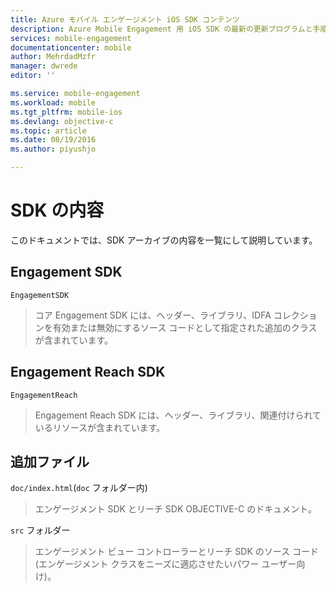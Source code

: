 ```yaml
---
title: Azure モバイル エンゲージメント iOS SDK コンテンツ
description: Azure Mobile Engagement 用 iOS SDK の最新の更新プログラムと手順
services: mobile-engagement
documentationcenter: mobile
author: MehrdadMzfr
manager: dwrede
editor: ''

ms.service: mobile-engagement
ms.workload: mobile
ms.tgt_pltfrm: mobile-ios
ms.devlang: objective-c
ms.topic: article
ms.date: 08/19/2016
ms.author: piyushjo

---
```

# SDK の内容
このドキュメントでは、SDK アーカイブの内容を一覧にして説明しています。

## Engagement SDK
`EngagementSDK`

> コア Engagement SDK には、ヘッダー、ライブラリ、IDFA コレクションを有効または無効にするソース コードとして指定された追加のクラスが含まれています。
> 
> 

## Engagement Reach SDK
`EngagementReach`

> Engagement Reach SDK には、ヘッダー、ライブラリ、関連付けられているリソースが含まれています。
> 
> 

## 追加ファイル
`doc/index.html`(`doc` フォルダー内)

> エンゲージメント SDK とリーチ SDK OBJECTIVE-C のドキュメント。
> 
> 

`src` フォルダー

> エンゲージメント ビュー コントローラーとリーチ SDK のソース コード (エンゲージメント クラスをニーズに適応させたいパワー ユーザー向け)。
> 
> 

<!---HONumber=AcomDC_0824_2016-->